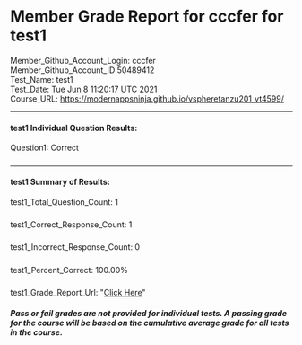 # Member Grade Report for cccfer for test1  
   
Member_Github_Account_Login: cccfer  
Member_Github_Account_ID 50489412  
Test_Name: test1  
Test_Date: Tue Jun  8 11:20:17 UTC 2021  
Course_URL: https://modernappsninja.github.io/vspheretanzu201_vt4599/  
   
---  
#### test1 Individual Question Results:  
Question1: Correct  
#####  
---  
#### test1 Summary of Results:  
test1_Total_Question_Count: 1  
#####  
test1_Correct_Response_Count: 1  
#####  
test1_Incorrect_Response_Count: 0  
#####  
test1_Percent_Correct: 100.00%  
#####  
test1_Grade_Report_Url: "[Click Here](https://github.com/modernappsninjas/cccfer/blob/main/static/userdata/courses/vspheretanzu201_vt4599/grade_report.pr137.test1.md)"
##### Pass or fail grades are not provided for individual tests. A passing grade for the course will be based on the cumulative average grade for all tests in the course.  
